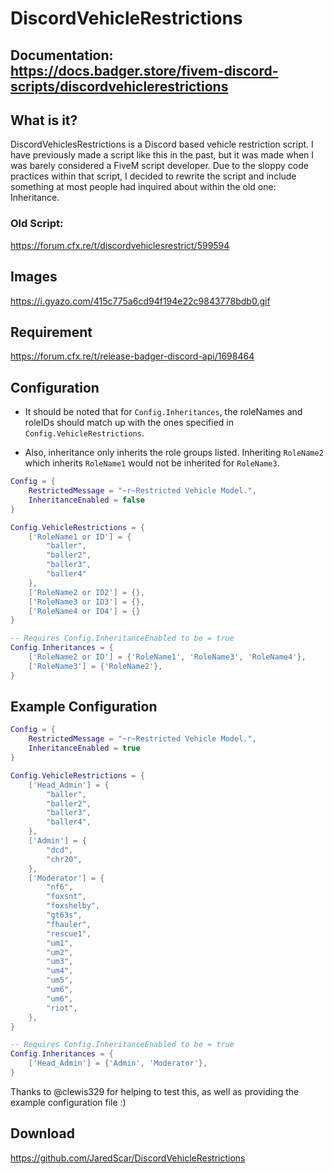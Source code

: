 # DiscordVehicleRestrictions

## Documentation: https://docs.badger.store/fivem-discord-scripts/discordvehiclerestrictions

## What is it?
DiscordVehiclesRestrictions is a Discord based vehicle restriction script. I have previously made a script like this in the past, but it was made when I was barely considered a FiveM script developer. Due to the sloppy code practices within that script, I decided to rewrite the script and include something at most people had inquired about within the old one: Inheritance.

### Old Script: 
https://forum.cfx.re/t/discordvehiclesrestrict/599594

## Images
https://i.gyazo.com/415c775a6cd94f194e22c9843778bdb0.gif

## Requirement
https://forum.cfx.re/t/release-badger-discord-api/1698464

## Configuration
* It should be noted that for `Config.Inheritances`, the roleNames and roleIDs should match up with the ones specified in `Config.VehicleRestrictions`.

* Also, inheritance only inherits the role groups listed. Inheriting `RoleName2` which inherits `RoleName1` would not be inherited for `RoleName3`.
```lua
Config = {
	RestrictedMessage = "~r~Restricted Vehicle Model.",
	InheritanceEnabled = false
}

Config.VehicleRestrictions = {
	['RoleName1 or ID'] = {
		"baller",
		"baller2",
		"baller3",
		"baller4"
	},
	['RoleName2 or ID2'] = {},
	['RoleName3 or ID3'] = {},
	['RoleName4 or ID4'] = {}
}

-- Requires Config.InheritanceEnabled to be = true
Config.Inheritances = {
	['RoleName2 or ID'] = {'RoleName1', 'RoleName3', 'RoleName4'},
    ['RoleName3'] = {'RoleName2'},
}
```

## Example Configuration
```lua
Config = {
    RestrictedMessage = "~r~Restricted Vehicle Model.",
    InheritanceEnabled = true
}

Config.VehicleRestrictions = {
    ['Head_Admin'] = {
        "baller",
        "baller2",
        "baller3",
        "baller4",
    },
    ['Admin'] = {
        "dcd",
        "chr20",
    },
    ['Moderator'] = {
        "nf6",
        "foxsnt",
        "foxshelby",
        "gt63s",
        "fhauler",
        "rescue1",
        "um1",
        "um2",
        "um3",
        "um4",
        "um5",
        "um6",
        "um6",
        "riot",
    },
}

-- Requires Config.InheritanceEnabled to be = true
Config.Inheritances = {
    ['Head_Admin'] = {'Admin', 'Moderator'},
}
```
Thanks to @clewis329 for helping to test this, as well as providing the example configuration file :)  
## Download
https://github.com/JaredScar/DiscordVehicleRestrictions
